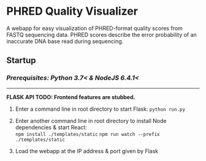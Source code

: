 # PHRED Quality Visualizer

A webapp for easy visualization of PHRED-format quality scores from FASTQ sequencing data.
PHRED scores describe the error probability of an inaccurate DNA base read during sequencing.

## Startup

### *Prerequisites: Python 3.7< & NodeJS 6.4.1<*  

***

**FLASK API TODO: Frontend features are stubbed.**

1. Enter a command line in root directory to start Flask:
```python run.py```  

2. Enter another command line in root directory to install Node dependencies & start React:  
```npm install ./templates/static```
```npm run watch --prefix ./templates/static```  

3. Load the webapp at the IP address & port given by Flask
